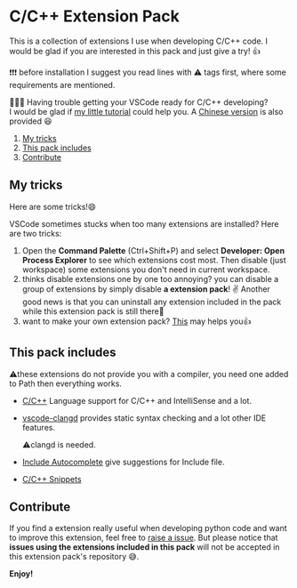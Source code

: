 # C/C++ Extension Pack

This is a collection of extensions I use when developing C/C++ code. I would be
glad if you are interested in this pack and just give a try! 👍

❗️❗️❗️ before installation I suggest you read lines with ⚠️ tags first, where some requirements are mentioned.

🌟🌟🌟 Having trouble getting your VSCode ready for C/C++ developing?  
I would be glad if
[my little tutorial](https://leojhonsong.github.io/Configure-C-C-environment-in-VSCode/)
could help you. A
[Chinese version](https://leojhonsong.github.io/zh-CN/%E9%85%8D%E7%BD%AEVSCode%E4%B8%AD%E8%B0%83%E8%AF%95C-C-%E7%8E%AF%E5%A2%83/)
is also provided 😆

1. [My tricks](#my-tricks)
2. [This pack includes](#this-pack-includes)
3. [Contribute](#contribute)

## My tricks

Here are some tricks!😄

VSCode sometimes stucks when too many extensions are installed? Here are two
tricks:

1. Open the **Command Palette** (Ctrl+Shift+P) and select **Developer: Open
   Process Explorer** to see which extensions cost most. Then disable (just
   workspace) some extensions you don't need in current workspace.
2. thinks disable extensions one by one too annoying? you can disable a group
   of extensions by simply disable **a extension pack**! ✌️ Another good news is
   that you can uninstall any extension included in the pack while this extension
   pack is still there🎊
3. want to make your own extension pack? [This](https://code.visualstudio.com/blogs/2017/03/07/extension-pack-roundup)
   may helps you👍

## This pack includes

  ⚠️these extensions do not provide you with a compiler, you need one added to
  Path then everything works.

- [C/C++](https://marketplace.visualstudio.com/items?itemName=ms-vscode.cpptools)
  Language support for C/C++ and IntelliSense and a lot.

- [vscode-clangd](https://marketplace.visualstudio.com/items?itemName=llvm-vs-code-extensions.vscode-clangd)
  provides static syntax checking and a lot other IDE features.

  ⚠️clangd is needed.

- [Include Autocomplete](https://marketplace.visualstudio.com/items?itemName=ajshort.include-autocomplete)
  give suggestions for Include file.
- [C/C++ Snippets](https://marketplace.visualstudio.com/items?itemName=hars.CppSnippets)

## Contribute

If you find a extension really useful when developing python code and want to
improve this extension, feel free to [raise a issue](https://github.com/LeoJhonSong/Cpp-Extension-Pack/issues).
But please notice that **issues using the extensions included in this pack**
will not be accepted in this extension pack's repository 😅.

**Enjoy!**